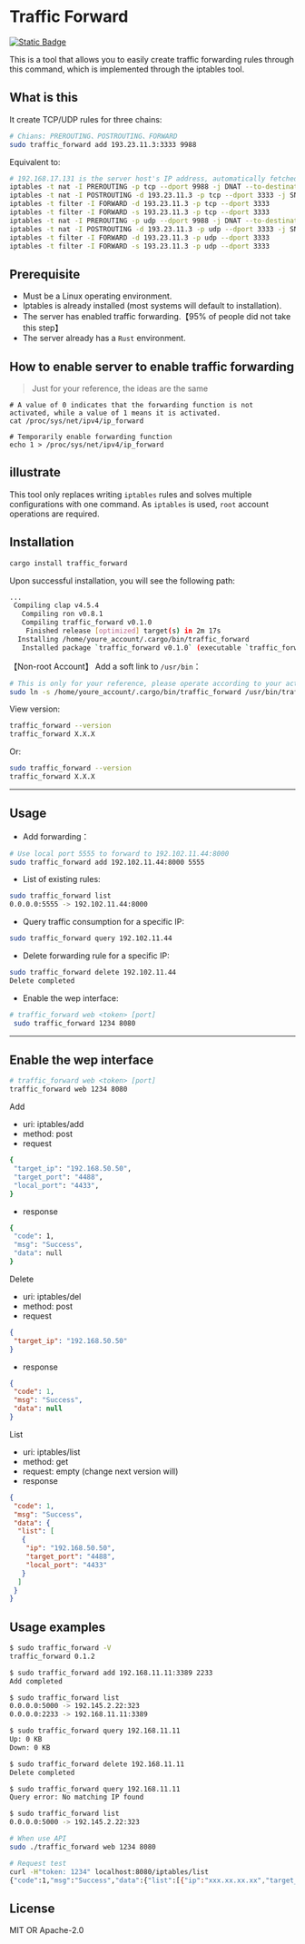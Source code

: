 # Traffic Forward

[![Static Badge](https://img.shields.io/badge/traffic_forward-v0.1.8-blue)](https://crates.io/crates/traffic_forward)

This is a tool that allows you to easily create traffic forwarding rules through this command, which is implemented through the iptables tool.

## What is this

It create TCP/UDP rules for three chains:

```bash
# Chians: PREROUTING、POSTROUTING、FORWARD
sudo traffic_forward add 193.23.11.3:3333 9988
```

Equivalent to:

```bash
# 192.168.17.131 is the server host's IP address, automatically fetched.
iptables -t nat -I PREROUTING -p tcp --dport 9988 -j DNAT --to-destination 193.23.11.3:3333
iptables -t nat -I POSTROUTING -d 193.23.11.3 -p tcp --dport 3333 -j SNAT --to-source 192.168.17.131
iptables -t filter -I FORWARD -d 193.23.11.3 -p tcp --dport 3333
iptables -t filter -I FORWARD -s 193.23.11.3 -p tcp --dport 3333
iptables -t nat -I PREROUTING -p udp --dport 9988 -j DNAT --to-destination 193.23.11.3:3333
iptables -t nat -I POSTROUTING -d 193.23.11.3 -p udp --dport 3333 -j SNAT --to-source 192.168.17.131
iptables -t filter -I FORWARD -d 193.23.11.3 -p udp --dport 3333
iptables -t filter -I FORWARD -s 193.23.11.3 -p udp --dport 3333
```

## Prerequisite

* Must be a Linux operating environment.
* Iptables is already installed (most systems will default to installation).
* The server has enabled traffic forwarding.【95% of people did not take this step】
* The server already has a `Rust` environment.

## How to enable server to enable traffic forwarding

> Just for your reference, the ideas are the same

``` shell
# A value of 0 indicates that the forwarding function is not activated, while a value of 1 means it is activated.
cat /proc/sys/net/ipv4/ip_forward

# Temporarily enable forwarding function
echo 1 > /proc/sys/net/ipv4/ip_forward
```

## illustrate

This tool only replaces writing `iptables` rules and solves multiple configurations with one command. As `iptables` is used, `root` account operations are required.

## Installation

```bash
cargo install traffic_forward
```

Upon successful installation, you will see the following path:

```bash
...
 Compiling clap v4.5.4
   Compiling ron v0.8.1
   Compiling traffic_forward v0.1.0
    Finished release [optimized] target(s) in 2m 17s
  Installing /home/youre_account/.cargo/bin/traffic_forward
   Installed package `traffic_forward v0.1.0` (executable `traffic_forward`)
```

【Non-root Account】 Add a soft link to `/usr/bin`：

``` bash
# This is only for your reference, please operate according to your actual path
sudo ln -s /home/youre_account/.cargo/bin/traffic_forward /usr/bin/traffic_forward
```

View version:

``` bash
traffic_forward --version
traffic_forward X.X.X
```

Or:

``` bash
sudo traffic_forward --version
traffic_forward X.X.X
```

---

## Usage

* Add forwarding：

```bash
# Use local port 5555 to forward to 192.102.11.44:8000
sudo traffic_forward add 192.102.11.44:8000 5555
```

* List of existing rules:

``` bash
sudo traffic_forward list
0.0.0.0:5555 -> 192.102.11.44:8000
```

* Query traffic consumption for a specific IP:

``` bash
sudo traffic_forward query 192.102.11.44
```

* Delete forwarding rule for a specific IP:

``` bash
sudo traffic_forward delete 192.102.11.44
Delete completed
```

* Enable the wep interface:

``` bash
# traffic_forward web <token> [port]
 sudo traffic_forward 1234 8080
```

---

## Enable the wep interface

```bash
# traffic_forward web <token> [port]
traffic_forward web 1234 8080
```

Add

* uri: iptables/add
* method: post
* request

``` bash
{
 "target_ip": "192.168.50.50",
 "target_port": "4488",
 "local_port": "4433",
}
```

* response

``` bash
{
 "code": 1,
 "msg": "Success",
 "data": null
}
```

Delete

* uri: iptables/del
* method: post
* request

``` json
{
 "target_ip": "192.168.50.50"
}
```

* response

``` json
{
 "code": 1,
 "msg": "Success",
 "data": null
}
```

List

* uri: iptables/list
* method: get
* request: empty (change next version will)
* response

``` json
{
 "code": 1,
 "msg": "Success",
 "data": {
  "list": [
   {
    "ip": "192.168.50.50",
    "target_port": "4488",
    "local_port": "4433"
   }
  ]
 }
}
```

## Usage examples

``` bash
$ sudo traffic_forward -V
traffic_forward 0.1.2

$ sudo traffic_forward add 192.168.11.11:3389 2233
Add completed

$ sudo traffic_forward list
0.0.0.0:5000 -> 192.145.2.22:323
0.0.0.0:2233 -> 192.168.11.11:3389

$ sudo traffic_forward query 192.168.11.11
Up: 0 KB 
Down: 0 KB

$ sudo traffic_forward delete 192.168.11.11
Delete completed

$ sudo traffic_forward query 192.168.11.11
Query error: No matching IP found

$ sudo traffic_forward list
0.0.0.0:5000 -> 192.145.2.22:323

# When use API 
sudo ./traffic_forward web 1234 8080

# Request test
curl -H"token: 1234" localhost:8080/iptables/list
{"code":1,"msg":"Success","data":{"list":[{"ip":"xxx.xx.xx.xx","target_port":"12581","local_port":"49204"}]}}
```

## License

MIT OR Apache-2.0
